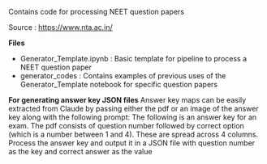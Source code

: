 Contains code for processing NEET question papers

Source : https://www.nta.ac.in/

**Files**
- Generator_Template.ipynb : Basic template for pipeline to process a NEET question paper 
- generator_codes : Contains examples of previous uses of the Generator_Template notebook for specific question papers



**For generating answer key JSON files**
Answer key maps can be easily extracted from Claude by passing either the pdf or an image of the answer key along with the following prompt: 
The following is an answer key for an exam. The pdf consists of question number followed by correct option (which is a number between 1 and 4). These are spread across 4 columns. Process the answer key and output it in a JSON file with question number as the key and correct answer as the value